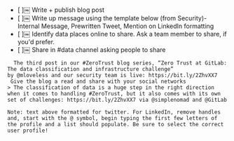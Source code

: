 * [ ]￼ Write + publish blog post
* [ ]￼ Write up message using the template below (from Security)- Internal Message, Prewritten Tweet, Mention on LinkedIn formatting
* [ ]￼ Identify data places online to share. Ask a team member to share, if you'd prefer. 
* [ ]￼ Share in #data channel asking people to share

```
  The third post in our #ZeroTrust blog series, “Zero Trust at GitLab: The data classification and infrastructure challenge” by @mloveless and our security team is live: https://bit.ly/2ZhvXX7 
￼Give the blog a read and share with your social networks
> The classification of data is a huge step in the right direction when it comes to handling #ZeroTrust, but it also comes with its own set of challenges: https://bit.ly/2ZhvXX7 via @simplenomad and @GitLab

Note: text above formatted for twitter. For LinkedIn, remove handles and, start with the @ symbol, begin typing the first few letters of the profile and a list should populate. Be sure to select the correct user profile!
```
